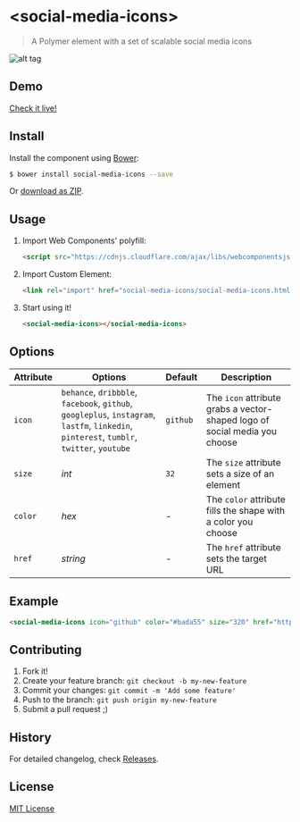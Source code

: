# &lt;social-media-icons&gt;

> A Polymer element with a set of scalable social media icons

![alt tag](http://hejty.github.io/hejty/social-media-icons/preview.png)

## Demo

[Check it live!](http://hejty.github.io/hejty/social-media-icons/)

## Install

Install the component using [Bower](http://bower.io/):

```sh
$ bower install social-media-icons --save
```

Or [download as ZIP](https://github.com/hejty/social-media-icons/archive/master.zip).

## Usage

1. Import Web Components' polyfill:

    ```html
    <script src="https://cdnjs.cloudflare.com/ajax/libs/webcomponentsjs/0.5.2/webcomponents.min.js"></script>
    ```

2. Import Custom Element:

    ```html
    <link rel="import" href="social-media-icons/social-media-icons.html">
    ```

3. Start using it!

    ```html
    <social-media-icons></social-media-icons>
    ```

## Options

Attribute       | Options                                                   | Default                       | Description
---             | ---                                                       | ---                           | ---
`icon`         	| `behance`, `dribbble`, `facebook`, `github`, `googleplus`, `instagram`, `lastfm`, `linkedin`, `pinterest`, `tumblr`, `twitter`, `youtube`    | `github`                      | The `icon` attribute grabs a vector-shaped logo of social media you choose
`size`          | *int*                                                     | `32`                         	| The `size` attribute sets a size of an element
`color`         | *hex*                                                  	| -     						| The `color` attribute fills the shape with a color you choose
`href`          | *string*                                                  | -                             | The `href` attribute sets the target URL

## Example

```html
<social-media-icons icon="github" color="#bada55" size="320" href="https://github.com/hejty"></social-media-icons>
```

## Contributing

1. Fork it!
2. Create your feature branch: `git checkout -b my-new-feature`
3. Commit your changes: `git commit -m 'Add some feature'`
4. Push to the branch: `git push origin my-new-feature`
5. Submit a pull request ;)

## History

For detailed changelog, check [Releases](https://github.com/hejty/social-media-icons/releases).

## License

[MIT License](http://opensource.org/licenses/MIT)
